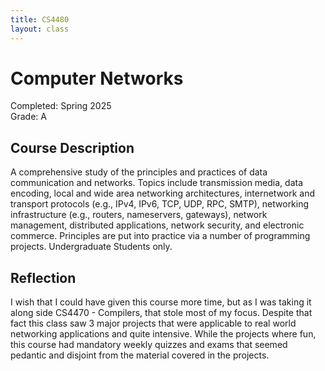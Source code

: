 ```yaml
---
title: CS4480
layout: class
---
```


# Computer Networks

Completed: Spring 2025\
Grade: A

## Course Description

A comprehensive study of the principles and practices of data communication and
networks. Topics include transmission media, data encoding, local and wide area
networking architectures, internetwork and transport protocols (e.g., IPv4,
IPv6, TCP, UDP, RPC, SMTP), networking infrastructure (e.g., routers,
nameservers, gateways), network management, distributed applications, network
security, and electronic commerce. Principles are put into practice via a number
of programming projects. Undergraduate Students only.

## Reflection

I wish that I could have given this course more time, but as I was taking it
along side CS4470 - Compilers, that stole most of my focus. Despite that fact
this class saw 3 major projects that were applicable to real world networking
applications and quite intensive. While the projects where fun, this course had
mandatory weekly quizzes and exams that seemed pedantic and disjoint from the
material covered in the projects.
